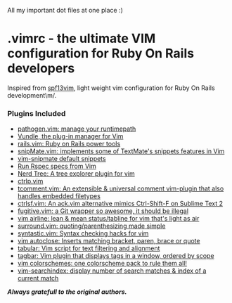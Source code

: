 All my important dot files at one place :)

# .vimrc - the ultimate VIM configuration for Ruby On Rails developers #

Inspired from [spf13vim](https://github.com/spf13/spf13-vim), light weight vim configuration for Ruby On Rails development\m/.

### Plugins Included ###

* [pathogen.vim: manage your runtimepath](https://github.com/tpope/vim-pathogen)
* [Vundle, the plug-in manager for Vim](https://github.com/VundleVim/Vundle.vim)
* [rails.vim: Ruby on Rails power tools](https://github.com/tpope/vim-rails)
* [snipMate.vim: implements some of TextMate's snippets features in Vim](https://github.com/garbas/vim-snipmate)
* [vim-snipmate default snippets](https://github.com/honza/vim-snippets)
* [Run Rspec specs from Vim](https://github.com/thoughtbot/vim-rspec)
* [Nerd Tree: A tree explorer plugin for vim](https://github.com/scrooloose/nerdtree)
* [ctrlp.vim](https://github.com/kien/ctrlp.vim)
* [tcomment.vim: An extensible & universal comment vim-plugin that also handles embedded filetypes](https://github.com/tomtom/tcomment_vim)
* [ctrlsf.vim: An ack.vim alternative mimics Ctrl-Shift-F on Sublime Text 2](https://github.com/dyng/ctrlsf.vim)
* [fugitive.vim: a Git wrapper so awesome, it should be illegal](https://github.com/tpope/vim-fugitive)
* [vim airline: lean & mean status/tabline for vim that's light as air](https://github.com/vim-airline/vim-airlin://github.com/vim-airline/vim-airline)
* [surround.vim: quoting/parenthesizing made simple](https://github.com/tpope/vim-surround)
* [syntastic.vim: Syntax checking hacks for vim](https://github.com/vim-syntastic/syntastic)
* [vim autoclose: Inserts matching bracket, paren, brace or quote](https://github.com/spf13/vim-autoclose)
* [tabular: Vim script for text filtering and alignment](https://github.com/godlygeek/tabular)
* [tagbar: Vim plugin that displays tags in a window, ordered by scope](https://github.com/majutsushi/tagbar)
* [vim colorschemes: one colorscheme pack to rule them all!](https://github.com/flazz/vim-colorschemes)
* [vim-searchindex: display number of search matches & index of a current match](https://github.com/google/vim-searchindex)

***Always gratefull to the original authors.***
